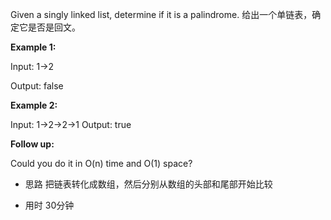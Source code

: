Given a singly linked list, determine if it is a palindrome.
给出一个单链表，确定它是否是回文。

__Example 1:__

Input: 1->2

Output: false

__Example 2:__

Input: 1->2->2->1
Output: true

__Follow up:__

Could you do it in O(n) time and O(1) space?

- 思路
  把链表转化成数组，然后分别从数组的头部和尾部开始比较

- 用时
  30分钟



